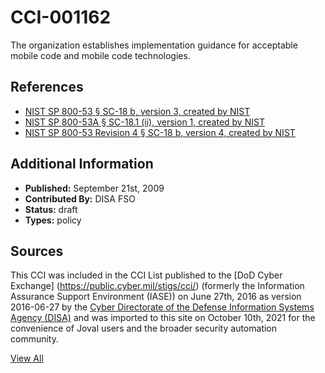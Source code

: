 # CCI-001162

The organization establishes implementation guidance for acceptable mobile code and mobile code technologies.

## References ##

* [NIST SP 800-53 § SC-18 b, version 3, created by NIST](http://csrc.nist.gov/publications/PubsSPs.html)
* [NIST SP 800-53A § SC-18.1 (ii), version 1, created by NIST](http://csrc.nist.gov/publications/PubsSPs.html)
* [NIST SP 800-53 Revision 4 § SC-18 b, version 4, created by NIST](http://csrc.nist.gov/publications/PubsSPs.html)


## Additional Information ##

* **Published:** September 21st, 2009
* **Contributed By:** DISA FSO
* **Status:** draft
* **Types:** policy

## Sources ##

This CCI was included in the CCI List published to the [DoD Cyber Exchange]
(https://public.cyber.mil/stigs/cci/) (formerly the Information Assurance Support Environment
(IASE)) on June 27th, 2016 as version 2016-06-27 by the [Cyber Directorate of the Defense 
Information Systems Agency (DISA)](https://public.cyber.mil/about-cyber/) and was imported to 
this site on October 10th, 2021 for the convenience of Joval users and the broader security automation community.

[View All](../README.md)
